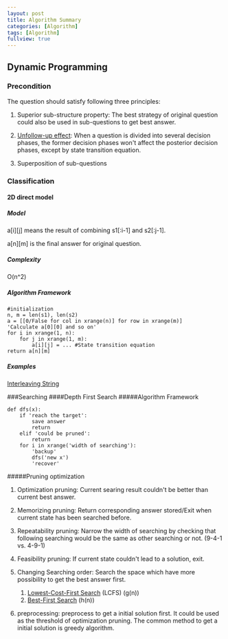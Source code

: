 ```yaml
---
layout: post
title: Algorithm Summary
categories: [Algorithm]
tags: [Algorithm]
fullview: true
---
```


## Dynamic Programming
### Precondition
The question should satisfy following three principles:

1. Superior sub-structure property: The best strategy of original question could also be used in sub-questions to get best answer.

2. [Unfollow-up effect](http://baike.baidu.com/view/2862466.htm): When a question is divided into several decision phases, the former decision phases won't affect the posterior decision phases, except by state transition equation.

3. Superposition of sub-questions


### Classification
#### 2D direct model
##### Model
a[i][j] means the result of combining s1[:i-1] and s2[:j-1].

a[n][m] is the final answer for original question.

##### Complexity
O(n^2)

##### Algorithm Framework
	#initialization
	n, m = len(s1), len(s2)
	a = [[0/False for col in xrange(n)] for row in xrange(m)]
	'Calculate a[0][0] and so on'
	for i in xrange(1, n):
		for j in xrange(1, m):
			a[i][j] = ... #State transition equation
	return a[n][m]
	
##### Examples
[Interleaving String](http://qianrenzhou.me/leetcode/2015/09/08/LeetCode_097_Interleaving%20String.html)




###Searching
####Depth First Search
#####Algorithm Framework

	def dfs(x):
		if 'reach the target':
			save answer
			return
		elif 'could be pruned':
			return
		for i in xrange('width of searching'):
			'backup'
			dfs('new x')
			'recover'
		
#####Pruning optimization 

1. Optimization pruning: Current searing result couldn't be better than current best answer.

2. Memorizing pruning: Return corresponding answer stored/Exit when current state has been searched before. 

3. Repeatability pruning: Narrow the width of searching by checking that following searching would be the same as other searching or not. (9-4-1 vs. 4-9-1)

4. Feasibility pruning: If current state couldn't lead to a solution, exit.

5. Changing Searching order: Search the space which have more possibility to get the best answer first. 
	1. [Lowest-Cost-First Search](http://www.cs.ubc.ca/~mack/CS322/lectures/2-Search6.pdf) (LCFS) (g(n))
	2. [Best-First Search](https://en.wikipedia.org/wiki/Best-first_search)				(h(n))

6. preprocessing: preprocess to get a initial solution first. It could be used as the threshold of optimization pruning. The common method to get a initial solution is greedy algorithm.






